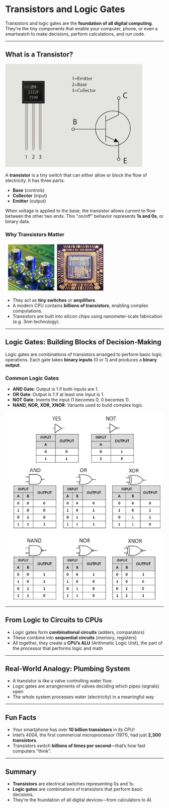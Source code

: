 # Transistors and Logic Gates

Transistors and logic gates are the **foundation of all digital computing**. They’re the tiny components that enable your computer, phone, or even a smartwatch to make decisions, perform calculations, and run code.

---

## What is a Transistor?

![1752833486098](image/021_transistors_and_logic_gates/1752833486098.png)

A **transistor** is a tiny switch that can either allow or block the flow of electricity. It has three parts:

* **Base** (controls)
* **Collector** (input)
* **Emitter** (output)

When voltage is applied to the base, the transistor allows current to flow between the other two ends. This "on/off" behavior represents **1s and 0s**, or binary data.

### Why Transistors Matter

![1752833564506](image/021_transistors_and_logic_gates/1752833564506.png)

* They act as **tiny switches** or **amplifiers**.
* A modern CPU contains **billions of transistors**, enabling complex computations.
* Transistors are built into silicon chips using nanometer-scale fabrication (e.g. 3nm technology).

---

## Logic Gates: Building Blocks of Decision-Making

Logic gates are combinations of transistors arranged to perform basic logic operations. Each gate takes **binary inputs** (0 or 1) and produces a **binary output**.

### Common Logic Gates

* **AND Gate**: Output is 1 if both inputs are 1.
* **OR Gate**: Output is 1 if at least one input is 1.
* **NOT Gate**: Inverts the input (1 becomes 0, 0 becomes 1).
* **NAND, NOR, XOR, XNOR**: Variants used to build complex logic.

![1752833615108](image/021_transistors_and_logic_gates/1752833615108.png)

---

## From Logic to Circuits to CPUs

* Logic gates form **combinational circuits** (adders, comparators)
* These combine into **sequential circuits** (memory, registers)
* All together, they create a **CPU’s ALU** (Arithmetic Logic Unit), the part of the processor that performs logic and math

---

## Real-World Analogy: Plumbing System

* A transistor is like a valve controlling water flow
* Logic gates are arrangements of valves deciding which pipes (signals) open
* The whole system processes water (electricity) in a meaningful way

---

## Fun Facts

* Your smartphone has over **10 billion transistors** in its CPU!
* Intel’s 4004, the first commercial microprocessor (1971), had just **2,300 transistors**.
* Transistors switch **billions of times per second**—that’s how fast computers "think".

---

## Summary

* **Transistors** are electrical switches representing 0s and 1s.
* **Logic gates** are combinations of transistors that perform basic decisions.
* They’re the foundation of all digital devices—from calculators to AI.
